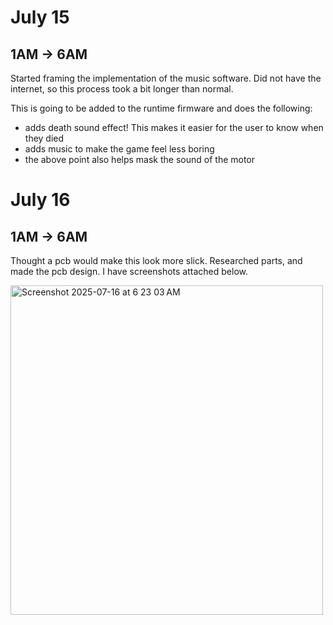 # July 15

## 1AM -> 6AM

Started framing the implementation of the music software. Did not have the internet, so this process took a bit longer than normal. 

This is going to be added to the runtime firmware and does the following:

- adds death sound effect! This makes it easier for the user to know when they died
- adds music to make the game feel less boring
- the above point also helps mask the sound of the motor

# July 16

## 1AM -> 6AM

Thought a pcb would make this look more slick. Researched parts, and made the pcb design. I have screenshots attached below.

<img width="500" height="527" alt="Screenshot 2025-07-16 at 6 23 03 AM" src="https://github.com/user-attachments/assets/0ed14aa1-4667-4477-988d-d4af1307b6c2" />


